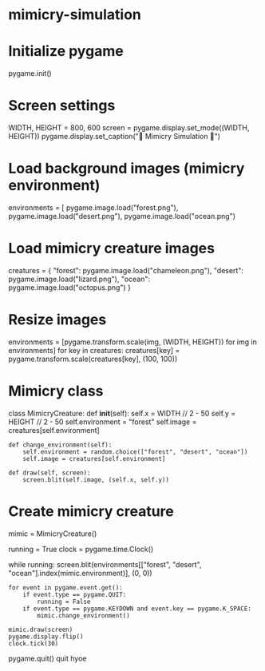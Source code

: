 # mimicry-simulation
# Initialize pygame
pygame.init() 
# Screen settings
WIDTH, HEIGHT = 800, 600
screen = pygame.display.set_mode((WIDTH, HEIGHT)) 
pygame.display.set_caption("🦎 Mimicry Simulation 🦋") 
# Load background images (mimicry environment) 
environments = [ 
    pygame.image.load("forest.png"),   
    pygame.image.load("desert.png"), 
    pygame.image.load("ocean.png")  
# Load mimicry creature images   
creatures = { 
    "forest": pygame.image.load("chameleon.png"),
    "desert": pygame.image.load("lizard.png"),   "ocean": pygame.image.load("octopus.png")
}
# Resize images
environments = [pygame.transform.scale(img, (WIDTH, HEIGHT)) for img in environments]
for key in creatures:
    creatures[key] = pygame.transform.scale(creatures[key], (100, 100))

# Mimicry class
class MimicryCreature:
    def __init__(self):
        self.x = WIDTH // 2 - 50
        self.y = HEIGHT // 2 - 50
        self.environment = "forest"
        self.image = creatures[self.environment]
    
    def change_environment(self):
        self.environment = random.choice(["forest", "desert", "ocean"])
        self.image = creatures[self.environment]
    
    def draw(self, screen):
        screen.blit(self.image, (self.x, self.y))

# Create mimicry creature
mimic = MimicryCreature()

running = True
clock = pygame.time.Clock()

while running:
    screen.blit(environments[["forest", "desert", "ocean"].index(mimic.environment)], (0, 0))
    
    for event in pygame.event.get():
        if event.type == pygame.QUIT:
            running = False
        if event.type == pygame.KEYDOWN and event.key == pygame.K_SPACE:
            mimic.change_environment()
    
    mimic.draw(screen)
    pygame.display.flip()
    clock.tick(30)

pygame.quit()
quit
hyoe
